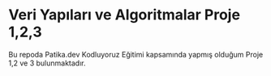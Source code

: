 # Veri Yapıları ve Algoritmalar Proje 1,2,3
Bu repoda Patika.dev Kodluyoruz Eğitimi kapsamında yapmış olduğum Proje 1,2 ve 3 bulunmaktadır.
